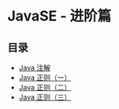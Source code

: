 # JavaSE - 进阶篇

## 目录

* [Java 注解](java-annotation.html)
* [Java 正则（一）](java-regex-01.html)
* [Java 正则（二）](java-regex-02.html)
* [Java 正则（三）](java-regex-03.html)
